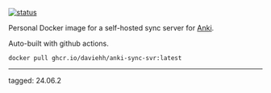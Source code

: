 [![status](https://github.com/daviehh/anki_sync_server/actions/workflows/publish.yml/badge.svg?branch=master)](https://github.com/daviehh/anki_sync_server/actions/workflows/publish.yml)

Personal Docker image for a self-hosted sync server for [Anki](https://github.com/ankitects/anki/).

Auto-built with github actions.

`docker pull ghcr.io/daviehh/anki-sync-svr:latest`

---

tagged: 
24.06.2
